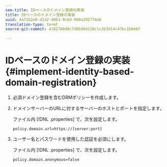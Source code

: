 ```yaml
---
seo-title: IDベースのドメイン登録の実装
title: IDベースのドメイン登録の実装
uuid: 4a71b2e0-d1a2-4d63-9cbd-980a292774ab
translation-type: tm+mt
source-git-commit: 4102780d0c7d0b96d120c1c2b3d14c47bc1b0e6f

---
```



# IDベースのドメイン登録の実装{#implement-identity-based-domain-registration}

1. 必須ドメイン登録を含むDRMポリシーを作成します。
1. ドメインサーバーのURLに対するサーバーのホストとポートを指定します。

   ファイル内 [!DNL .properties] で、次を設定します。

   ```
   policy.domain.url=https://[server:port] 
   ```

1. ユーザー名とパスワードを使用した認証を必須にします。

   ファイル内 [!DNL .properties] で、次を設定します。

   ```
   policy.domain.anonymous=false 
   ```
